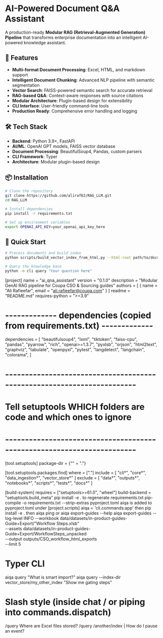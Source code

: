 # AI-Powered Document Q&A Assistant

A production-ready **Modular RAG (Retrieval-Augmented Generation) Pipeline** that transforms enterprise documentation into an intelligent AI-powered knowledge assistant.

## 🚀 Features

- **Multi-format Document Processing**: Excel, HTML, and markdown support
- **Intelligent Document Chunking**: Advanced NLP pipeline with semantic segmentation
- **Vector Search**: FAISS-powered semantic search for accurate retrieval
- **RAG-based Q&A**: Context-aware responses with source citations
- **Modular Architecture**: Plugin-based design for extensibility
- **CLI Interface**: User-friendly command-line tools
- **Production Ready**: Comprehensive error handling and logging

## 🛠 Tech Stack

- **Backend**: Python 3.9+, FastAPI
- **AI/ML**: OpenAI GPT models, FAISS vector database
- **Document Processing**: BeautifulSoup4, Pandas, custom parsers
- **CLI Framework**: Typer
- **Architecture**: Modular plugin-based design

## 📦 Installation

```bash
# Clone the repository
git clone https://github.com/aliraf62/RAG_LLM.git
cd RAG_LLM

# Install dependencies
pip install -r requirements.txt

# Set up environment variables
export OPENAI_API_KEY=your_openai_api_key_here
```

## 🔧 Quick Start

```bash
# Process documents and build index
python scripts/build_vector_index_from_html.py --html-root path/to/docs --out vector_store/

# Query the knowledge base
python -m cli query "Your question here"
```
[project]
name = "ai_qna_assistant"
version = "0.1.0"
description = "Modular GenAI RAG pipeline for Coupa CSO & Sourcing guides"
authors = [
    { name = "Ali Rafieefar", email = "ali.rafieefar@coupa.com" }
]
readme = "README.md"
requires-python = ">=3.9"

# ------------- dependencies (copied from requirements.txt) -------------
dependencies = [
    "beautifulsoup4",
    "lxml",
    "tiktoken",
    "faiss-cpu",
    "pandas",
    "pyarrow",
    "rich",
    "openai>=1.3.7",
    "pyxlsb",
    "orjson",
    "html2text",
    "graphviz",
    "tabulate",
    "openpyxl",
    "pytest",
    "langdetect",
    "langchain",
    "colorama",
]

# -----------------------------------------------------------------------
# Tell setuptools WHICH folders are code and which ones to ignore
# -----------------------------------------------------------------------
[tool.setuptools]
package-dir = {"" = "."}

[tool.setuptools.packages.find]
where    = ["."]
include  = [
    "cli*", "core*", "data_ingestion*", "vector_store*"
]
exclude  = [
    "data*", "outputs*", "notebooks*", "scripts*", "tests*", "docs*"
]

[build-system]
requires = ["setuptools>=61.0", "wheel"]
build-backend = "setuptools.build_meta"
pip install -e .
to regenerate requirements.txt
pip-compile -o requirements.txt --strip-extras pyproject.toml
aiqa is added to pyproject.toml under [project.scripts] aiqa = 'cli.commands:app' then pip install -e . then aiqa ping or aiqa export-guides --help
aiqa export-guides --log-level INFO --workbook data/datasets/in-product-guides-Guide+Export/"Workflow Steps.xlsb" \
                   --assets   data/datasets/in-product-guides-Guide+Export/WorkflowSteps_unpacked \
                   --output   outputs/CSO_workflow_html_exports \
                   --limit    5


# Typer CLI
aiqa query "What is smart import?"
aiqa query --index-dir vector_store/my_other_index "Show me gating steps"

# Slash style (inside chat / or piping into commands.dispatch)
/query Where are Excel files stored?
/query /another/index | How do I pause an event?
